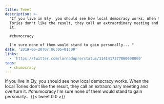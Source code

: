 ```yaml
---
title: Tweet
description: >-
  "If you live in Ely, you should see how local democracy works. When the local
  Tories don't like the result, they call an extraordinary meeting and overturn
  it.

  #chumocracy 

  I'm sure none of them would stand to gain personally... "
date: '2019-06-20T07:06:05+01:00'
links:
  - 'https://twitter.com/lornadupre/status/1141417377860608000'
tags:
  - chumocracy
---
```

If you live in Ely, you should see how local democracy works. When the local Tories don't like the result, they call an extraordinary meeting and overturn it.
#chumocracy 
I'm sure none of them would stand to gain personally... 
      {{< tweet 0 0 >}}
    
